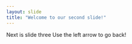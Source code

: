 ```yaml
---
layout: slide
title: "Welcome to our second slide!"
---
```

Next is slide three
Use the left arrow to go back!
